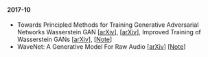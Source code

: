 #### 2017-10
- Towards Principled Methods for Training Generative Adversarial Networks Wasserstein GAN [[arXiv](https://arxiv.org/pdf/1701.04862.pdf)], [[arXiv](https://arxiv.org/abs/1701.07875)], Improved Training of Wasserstein GANs [[arXiv](https://arxiv.org/pdf/1704.00028.pdf)], [[Note](/notes/WGAN.pdf)]
- WaveNet: A Generative Model For Raw Audio [[arXiv](https://arxiv.org/abs/1609.03499)] [[Note](http://www.shortscience.org/paper?bibtexKey=journals/corr/OordDZSVGKSK16)]
